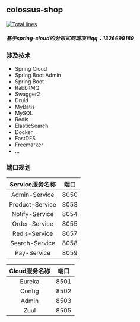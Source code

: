 ## colossus-shop
[![Total lines](https://tokei.rs/b1/github/liusy456/colossus-shop?category=lines)](https://github.com/liusy456/colossus-shop)
##### 基于spring-cloud的分布式商城项目qq：1326699189

### 涉及技术
* Spring Cloud
* Spring Boot Admin
* Spring Boot
* RabbitMQ
* Swagger2
* Druid
* MyBatis
* MySQL
* Redis
* ElasticSearch
* Docker
* FastDFS
* Freemarker
* ...

### 端口规划
| Service服务名称|端口|
|:-:|:-:|
| Admin-Service      	|8050 |
| Product-Service       |8053 |
| Notify-Service     	|8054 |
| Order-Service      	|8055 |
| Redis-Service      	|8057 |
| Search-Service     	|8058 |
| Pay-Service     		|8059 |

|Cloud服务名称|端口|
|:-:|:-:|
| Eureka      	 	|8501 |
| Config     		|8502 |
| Admin	     	 	|8503 |
| Zuul     	 	 	|8505 |




